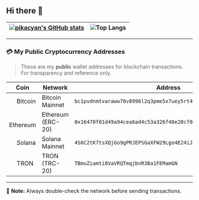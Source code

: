 ## Hi there 👋

| [![pikacyan's GitHub stats](https://github-readme-stats-theta-eight-14.vercel.app/api?username=pikacyan&include_orgs=true&show_icons=true&include_all_commits=true)](https://github.com/anuraghazra/github-readme-stats) | ![Top Langs](https://github-readme-stats-theta-eight-14.vercel.app/api/top-langs/?username=pikacyan&layout=compact&role=owner,collaborator) |
| ------------------------------------------------------------------------------------------------------------------------------------------------------------------------------------------------------------------------ | ------------------------------------------------------------------------------------------------------------------------------------------- |

---

### 💳 My Public Cryptocurrency Addresses

> These are my **public** wallet addresses for blockchain transactions.  
> For transparency and reference only.

| Coin                                                                                                                             | Network           | Address                                                              |
| -------------------------------------------------------------------------------------------------------------------------------- | ----------------- | -------------------------------------------------------------------- |
| <img src="https://raw.githubusercontent.com/trustwallet/assets/master/blockchains/bitcoin/info/logo.png" height="16"/> Bitcoin   | Bitcoin Mainnet   | ```bc1pvdnmtvaraww78v8996l2q3pme5x7uey5rt4a8csczdr965e98r3qk88fqa``` |
| <img src="https://raw.githubusercontent.com/trustwallet/assets/master/blockchains/ethereum/info/logo.png" height="16"/> Ethereum | Ethereum (ERC-20) | ```0x16470f01d49a94cea6ad4c53a326f48e20cf0ca5```                     |
| <img src="https://raw.githubusercontent.com/trustwallet/assets/master/blockchains/solana/info/logo.png" height="16"/> Solana     | Solana Mainnet    | ```4S6C2tK7tsXQjGo9gPRJEPSGaXFW29Lgo4E24iJ3QkqR```                   |
| <img src="https://raw.githubusercontent.com/trustwallet/assets/master/blockchains/tron/info/logo.png" height="16"/> TRON         | TRON (TRC-20)     | ```TBmuZiamti8VaVRQTmqjbnR3Ba1FEMamGN```                             |

---

📌 **Note:** Always double-check the network before sending transactions.
